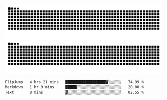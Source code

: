 ![Snake Animation](https://raw.githubusercontent.com/tomhea/tomhea/output/github-contribution-grid-snake-dark.svg#gh-dark-mode-only)
![Snake Animation](https://raw.githubusercontent.com/tomhea/tomhea/output/github-contribution-grid-snake.svg#gh-light-mode-only)

<p></p>

<!--START_SECTION:waka-->

```txt
FlipJump   4 hrs 21 mins   ██████████████████▓░░░░░░   74.99 %
Markdown   1 hr 9 mins     █████░░░░░░░░░░░░░░░░░░░░   20.00 %
Text       8 mins          ▓░░░░░░░░░░░░░░░░░░░░░░░░   02.55 %
```

<!--END_SECTION:waka-->
